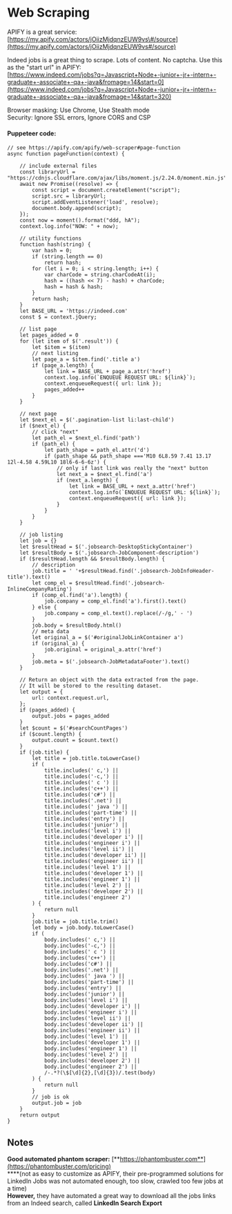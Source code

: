 # Web Scraping

APIFY is a great service:  
[https://my.apify.com/actors/jOiizMjdqnzEUW9vs\#/source](https://my.apify.com/actors/jOiizMjdqnzEUW9vs#/source)

Indeed jobs is a great thing to scrape. Lots of content. No captcha. Use this as the "start url" in APIFY:  
[https://www.indeed.com/jobs?q=Javascript+Node+-junior+-jr+-intern+-graduate+-associate+-qa+-java&fromage=14&start=0](https://www.indeed.com/jobs?q=Javascript+Node+-junior+-jr+-intern+-graduate+-associate+-qa+-java&fromage=14&start=320)

Browser masking: Use Chrome, Use Stealth mode  
Security: Ignore SSL errors, Ignore CORS and CSP

#### Puppeteer code:

```text
// see https://apify.com/apify/web-scraper#page-function 
async function pageFunction(context) {
    
    // include external files
    const libraryUrl = "https://cdnjs.cloudflare.com/ajax/libs/moment.js/2.24.0/moment.min.js";
    await new Promise((resolve) => {
        const script = document.createElement("script");
        script.src = libraryUrl;
        script.addEventListener('load', resolve);
        document.body.append(script);
    });
    const now = moment().format("ddd, hA");
    context.log.info("NOW: " + now);

    // utility functions
    function hash(string) {
        var hash = 0;
        if (string.length == 0)
            return hash;
        for (let i = 0; i < string.length; i++) {
            var charCode = string.charCodeAt(i);
            hash = ((hash << 7) - hash) + charCode;
            hash = hash & hash;
        }
        return hash;
    }
    let BASE_URL = 'https://indeed.com'
    const $ = context.jQuery;
    
    // list page
    let pages_added = 0
    for (let item of $('.result')) {
        let $item = $(item)
        // next listing
        let page_a = $item.find('.title a')
        if (page_a.length) {
            let link = BASE_URL + page_a.attr('href')
            context.log.info(`ENQUEUE REQUEST URL: ${link}`);
            context.enqueueRequest({ url: link });    
            pages_added++
        }
    }

    // next page
    let $next_el = $('.pagination-list li:last-child')
    if ($next_el) {
        // click "next"
        let path_el = $next_el.find('path')
        if (path_el) {
            let path_shape = path_el.attr('d')
            if (path_shape && path_shape ==='M10 6L8.59 7.41 13.17 12l-4.58 4.59L10 18l6-6-6-6z') {
                // only if last link was really the "next" button
                let next_a = $next_el.find('a')
                if (next_a.length) {
                    let link = BASE_URL + next_a.attr('href')
                    context.log.info(`ENQUEUE REQUEST URL: ${link}`);
                    context.enqueueRequest({ url: link });    
                }
            }
        }
    }

    // job listing
    let job = {}
    let $resultHead = $('.jobsearch-DesktopStickyContainer')
    let $resultBody = $('.jobsearch-JobComponent-description')
    if ($resultHead.length && $resultBody.length) {
        // description
        job.title = ' '+$resultHead.find('.jobsearch-JobInfoHeader-title').text()
        let comp_el = $resultHead.find('.jobsearch-InlineCompanyRating')
        if (comp_el.find('a').length) {
            job.company = comp_el.find('a').first().text()
        } else {
            job.company = comp_el.text().replace(/-/g,' - ')
        }
        job.body = $resultBody.html()
        // meta data
        let original_a = $('#originalJobLinkContainer a')
        if (original_a) {
            job.original = original_a.attr('href')
        }
        job.meta = $('.jobsearch-JobMetadataFooter').text()
    }

    // Return an object with the data extracted from the page.
    // It will be stored to the resulting dataset.
    let output = {
        url: context.request.url,
    };
    if (pages_added) {
        output.jobs = pages_added
    }
    let $count = $('#searchCountPages')
    if ($count.length) {
        output.count = $count.text()
    }
    if (job.title) {
        let title = job.title.toLowerCase()
        if (
            title.includes(' c,') ||
            title.includes('-c,') ||
            title.includes(' c ') ||
            title.includes('c++') ||
            title.includes('c#') ||
            title.includes('.net') ||
            title.includes(' java ') ||
            title.includes('part-time') ||
            title.includes('entry') ||
            title.includes('junior') ||
            title.includes('level i') ||
            title.includes('developer i') ||
            title.includes('engineer i') ||
            title.includes('level ii') ||
            title.includes('developer ii') ||
            title.includes('engineer ii') ||
            title.includes('level 1') ||
            title.includes('developer 1') ||
            title.includes('engineer 1') ||
            title.includes('level 2') ||
            title.includes('developer 2') ||
            title.includes('engineer 2')
        ) {
            return null
        }
        job.title = job.title.trim()
        let body = job.body.toLowerCase()
        if (
            body.includes(' c,') ||
            body.includes('-c,') ||
            body.includes(' c ') ||
            body.includes('c++') ||
            body.includes('c#') ||
            body.includes('.net') ||
            body.includes(' java ') ||
            body.includes('part-time') ||
            body.includes('entry') ||
            body.includes('junior') ||
            body.includes('level i') ||
            body.includes('developer i') ||
            body.includes('engineer i') ||
            body.includes('level ii') ||
            body.includes('developer ii') ||
            body.includes('engineer ii') ||
            body.includes('level 1') ||
            body.includes('developer 1') ||
            body.includes('engineer 1') ||
            body.includes('level 2') ||
            body.includes('developer 2') ||
            body.includes('engineer 2') ||
            /-.*?(\$[\d]{2},[\d]{3})/.test(body)
        ) {
            return null
        }
        // job is ok
        output.job = job
    }
    return output
}
```



## Notes

**Good automated phantom scraper:** [**https://phantombuster.com**](https://phantombuster.com/pricing)   
****\(not as easy to customize as APIFY, their pre-programmed solutions for LinkedIn Jobs was not automated enough, too slow, crawled too few jobs at a time\)  
**However,** they have automated a great way to download all the jobs links from an Indeed search, called **LinkedIn Search Export**

